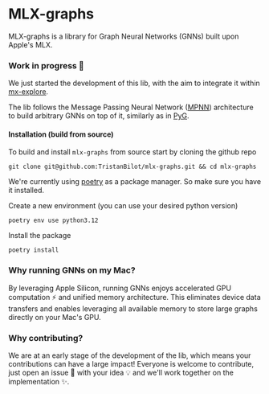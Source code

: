 # MLX-graphs

MLX-graphs is a library for Graph Neural Networks (GNNs) built upon Apple's MLX.

### Work in progress 🚧

We just started the development of this lib, with the aim to integrate it within [mx-explore](https://github.com/ml-explore).

The lib follows the Message Passing Neural Network ([MPNN](https://proceedings.mlr.press/v70/gilmer17a/gilmer17a.pdf)) architecture to build arbitrary GNNs on top of it, similarly as in [PyG](https://github.com/pyg-team/pytorch_geometric). 

#### Installation (build from source)
To build and install `mlx-graphs` from source start by cloning the github repo
```
git clone git@github.com:TristanBilot/mlx-graphs.git && cd mlx-graphs
```
We're currently using [poetry](https://python-poetry.org) as a package manager. So make sure you have it installed.

Create a new environment (you can use your desired python version)
```
poetry env use python3.12
```
Install the package
```
poetry install
```

### Why running GNNs on my Mac?

By leveraging Apple Silicon, running GNNs enjoys accelerated GPU computation ⚡️ and unified memory architecture. This eliminates device data transfers and enables leveraging all available memory to store large graphs directly on your Mac's GPU.

### Why contributing?

We are at an early stage of the development of the lib, which means your contributions can have a large impact!
Everyone is welcome to contribute, just open an issue 📝 with your idea 💡 and we'll work together on the implementation ✨.
